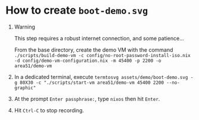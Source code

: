 <!-- DOCTOC SKIP -->
# How to create `boot-demo.svg`

1. > [!WARNING]
   > This step requires a robust internet connection, and some patience...

   From the base directory, create the demo VM with the command
   `./scripts/build-demo-vm -c config/no-root-password-install-iso.nix -d
   config/demo-vm-configuration.nix -m 45400 -p 2200 -o area51/demo-vm`

2. In a dedicated terminal, execute `termtosvg assets/demo/boot-demo.svg -g
   80X30 -c "./scripts/start-vm area51/demo-vm 45400 2200 --no-graphic"`

3. At the prompt `Enter passphrase:`, type `nixos` then hit `Enter`.

4. Hit `Ctrl-C` to stop recording.
